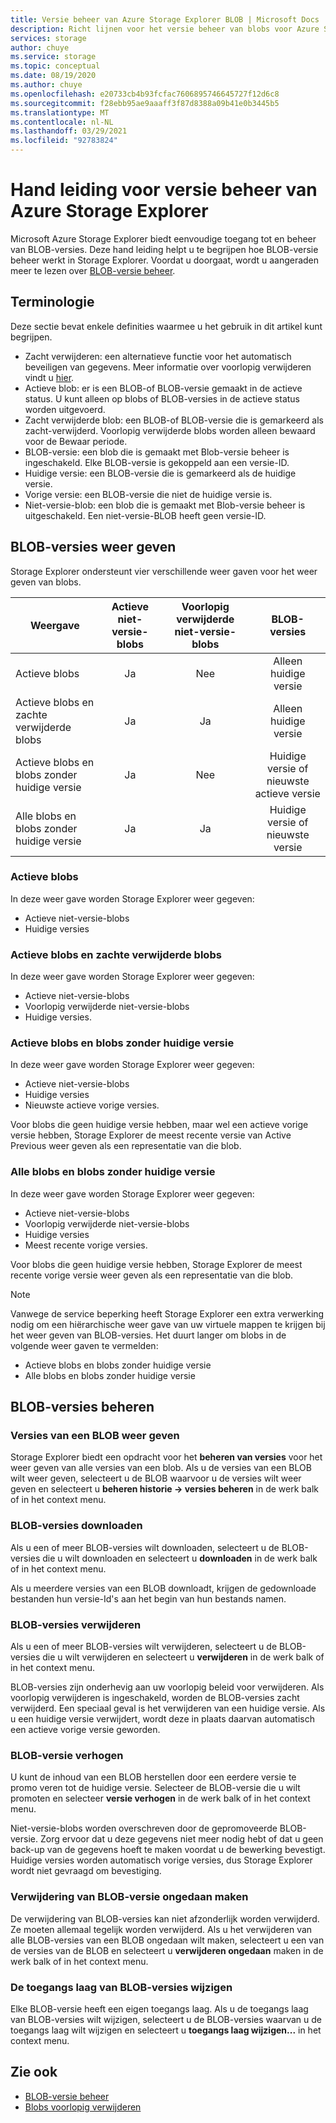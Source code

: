 ```yaml
---
title: Versie beheer van Azure Storage Explorer BLOB | Microsoft Docs
description: Richt lijnen voor het versie beheer van blobs voor Azure Storage Explorer
services: storage
author: chuye
ms.service: storage
ms.topic: conceptual
ms.date: 08/19/2020
ms.author: chuye
ms.openlocfilehash: e20733cb4b93fcfac7606895746645727f12d6c8
ms.sourcegitcommit: f28ebb95ae9aaaff3f87d8388a09b41e0b3445b5
ms.translationtype: MT
ms.contentlocale: nl-NL
ms.lasthandoff: 03/29/2021
ms.locfileid: "92783824"
---
```

# <a name="azure-storage-explorer-blob-versioning-guide"></a>Hand leiding voor versie beheer van Azure Storage Explorer

Microsoft Azure Storage Explorer biedt eenvoudige toegang tot en beheer van BLOB-versies. Deze hand leiding helpt u te begrijpen hoe BLOB-versie beheer werkt in Storage Explorer. Voordat u doorgaat, wordt u aangeraden meer te lezen over [BLOB-versie beheer](../blobs/versioning-overview.md).

## <a name="terminology"></a>Terminologie

Deze sectie bevat enkele definities waarmee u het gebruik in dit artikel kunt begrijpen.

- Zacht verwijderen: een alternatieve functie voor het automatisch beveiligen van gegevens. Meer informatie over voorlopig verwijderen vindt u [hier](../blobs/soft-delete-blob-overview.md).
- Actieve blob: er is een BLOB-of BLOB-versie gemaakt in de actieve status. U kunt alleen op blobs of BLOB-versies in de actieve status worden uitgevoerd.
- Zacht verwijderde blob: een BLOB-of BLOB-versie die is gemarkeerd als zacht-verwijderd. Voorlopig verwijderde blobs worden alleen bewaard voor de Bewaar periode.
- BLOB-versie: een blob die is gemaakt met Blob-versie beheer is ingeschakeld. Elke BLOB-versie is gekoppeld aan een versie-ID.
- Huidige versie: een BLOB-versie die is gemarkeerd als de huidige versie.
- Vorige versie: een BLOB-versie die niet de huidige versie is.
- Niet-versie-blob: een blob die is gemaakt met Blob-versie beheer is uitgeschakeld. Een niet-versie-BLOB heeft geen versie-ID.

## <a name="view-blob-versions"></a>BLOB-versies weer geven

Storage Explorer ondersteunt vier verschillende weer gaven voor het weer geven van blobs.

| Weergave | Actieve niet-versie-blobs | Voorlopig verwijderde niet-versie-blobs | BLOB-versies |
| ---- | :----------: | :-----------: | :------------------: |
| Actieve blobs | Ja | Nee | Alleen huidige versie |
| Actieve blobs en zachte verwijderde blobs | Ja | Ja | Alleen huidige versie |
| Actieve blobs en blobs zonder huidige versie | Ja | Nee | Huidige versie of nieuwste actieve versie |
| Alle blobs en blobs zonder huidige versie | Ja | Ja | Huidige versie of nieuwste versie |

### <a name="active-blobs"></a>Actieve blobs

In deze weer gave worden Storage Explorer weer gegeven:

- Actieve niet-versie-blobs
- Huidige versies

### <a name="active-blobs-and-soft-deleted-blobs"></a>Actieve blobs en zachte verwijderde blobs

In deze weer gave worden Storage Explorer weer gegeven:

- Actieve niet-versie-blobs
- Voorlopig verwijderde niet-versie-blobs
- Huidige versies.

### <a name="active-blobs-and-blobs-without-current-version"></a>Actieve blobs en blobs zonder huidige versie

In deze weer gave worden Storage Explorer weer gegeven:

- Actieve niet-versie-blobs
- Huidige versies
- Nieuwste actieve vorige versies. 

Voor blobs die geen huidige versie hebben, maar wel een actieve vorige versie hebben, Storage Explorer de meest recente versie van Active Previous weer geven als een representatie van die blob.

### <a name="all-blobs-and-blobs-without-current-version"></a>Alle blobs en blobs zonder huidige versie

In deze weer gave worden Storage Explorer weer gegeven:

- Actieve niet-versie-blobs
- Voorlopig verwijderde niet-versie-blobs
- Huidige versies
- Meest recente vorige versies. 

Voor blobs die geen huidige versie hebben, Storage Explorer de meest recente vorige versie weer geven als een representatie van die blob.

> [!Note]
> Vanwege de service beperking heeft Storage Explorer een extra verwerking nodig om een hiërarchische weer gave van uw virtuele mappen te krijgen bij het weer geven van BLOB-versies. Het duurt langer om blobs in de volgende weer gaven te vermelden:
> 
> - Actieve blobs en blobs zonder huidige versie
> - Alle blobs en blobs zonder huidige versie

## <a name="manage-blob-versions"></a>BLOB-versies beheren

### <a name="view-versions-of-a-blob"></a>Versies van een BLOB weer geven

Storage Explorer biedt een opdracht voor het **beheren van versies** voor het weer geven van alle versies van een blob. Als u de versies van een BLOB wilt weer geven, selecteert u de BLOB waarvoor u de versies wilt weer geven en selecteert u **beheren historie &rarr; versies beheren** in de werk balk of in het context menu.

### <a name="download-blob-versions"></a>BLOB-versies downloaden

Als u een of meer BLOB-versies wilt downloaden, selecteert u de BLOB-versies die u wilt downloaden en selecteert u **downloaden** in de werk balk of in het context menu.

Als u meerdere versies van een BLOB downloadt, krijgen de gedownloade bestanden hun versie-Id's aan het begin van hun bestands namen.

### <a name="delete-blob-versions"></a>BLOB-versies verwijderen

Als u een of meer BLOB-versies wilt verwijderen, selecteert u de BLOB-versies die u wilt verwijderen en selecteert u **verwijderen** in de werk balk of in het context menu.

BLOB-versies zijn onderhevig aan uw voorlopig beleid voor verwijderen. Als voorlopig verwijderen is ingeschakeld, worden de BLOB-versies zacht verwijderd. Een speciaal geval is het verwijderen van een huidige versie. Als u een huidige versie verwijdert, wordt deze in plaats daarvan automatisch een actieve vorige versie geworden.

### <a name="promote-blob-version"></a>BLOB-versie verhogen

U kunt de inhoud van een BLOB herstellen door een eerdere versie te promo veren tot de huidige versie. Selecteer de BLOB-versie die u wilt promoten en selecteer **versie verhogen** in de werk balk of in het context menu.

Niet-versie-blobs worden overschreven door de gepromoveerde BLOB-versie. Zorg ervoor dat u deze gegevens niet meer nodig hebt of dat u geen back-up van de gegevens hoeft te maken voordat u de bewerking bevestigt. Huidige versies worden automatisch vorige versies, dus Storage Explorer wordt niet gevraagd om bevestiging.

### <a name="undelete-blob-version"></a>Verwijdering van BLOB-versie ongedaan maken

De verwijdering van BLOB-versies kan niet afzonderlijk worden verwijderd. Ze moeten allemaal tegelijk worden verwijderd. Als u het verwijderen van alle BLOB-versies van een BLOB ongedaan wilt maken, selecteert u een van de versies van de BLOB en selecteert u **verwijderen ongedaan** maken in de werk balk of in het context menu.

### <a name="change-access-tier-of-blob-versions"></a>De toegangs laag van BLOB-versies wijzigen

Elke BLOB-versie heeft een eigen toegangs laag. Als u de toegangs laag van BLOB-versies wilt wijzigen, selecteert u de BLOB-versies waarvan u de toegangs laag wilt wijzigen en selecteert u **toegangs laag wijzigen...** in het context menu.

## <a name="see-also"></a>Zie ook

* [BLOB-versie beheer](../blobs/versioning-overview.md)
* [Blobs voorlopig verwijderen](../blobs/soft-delete-blob-overview.md)